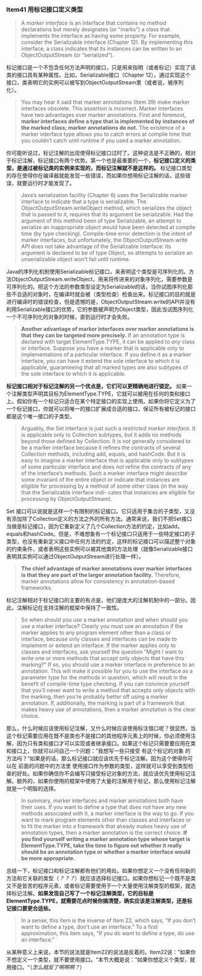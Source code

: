 ### Item41 用标记接口定义类型

> A *marker interface* is an interface that contains no method declarations but merely designates (or “marks”) a class that implements the interface as having some property. For example, consider the Serializable interface (Chapter 12). By implementing this interface, a class indicates that its instances can be written to an ObjectOutputStream (or “serialized”).

标记接口是一个不包含任何方法声明的接口，只是用来指明（或者标记）实现了该类的接口具有某种属性。比如，Serializable接口（Chapter 12）。通过实现这个接口，类表明它的实例可以被写到ObjectOutputStream里（或者说，被序列化）。

> You may hear it said that marker annotations (Item 39) make marker interfaces obsolete. This assertion is incorrect. Marker interfaces have two advantages over marker annotations. First and foremost, **marker interfaces define a type that is implemented by instances of the marked class; marker annotations do not.** The existence of a marker interface type allows you to catch errors at compile time that you couldn’t catch until runtime if you used a marker annotation.

你可能听说过，标记注解的出现使得标记接口过时了。这种说法是不正确的，相对于标记注解，标记接口有两个优势。第一个也是最重要的一个，**标记接口定义的类型，是通过被标记类的实例来实现的，而标记注解就不是这样的。** 标记接口类型的存在使得你在编译器就能发现一些错误，而如果你想用标记注解的话，这些错误，就要运行时才能发现了。

> Java’s serialization facility (Chapter 6) uses the Serializable marker interface to indicate that a type is serializable. The ObjectOutputStream.writeObject method, which serializes the object that is passed to it, requires that its argument be serializable. Had the argument of this method been of type Serializable, an attempt to serialize an inappropriate object would have been detected at compile time (by type checking). Compile-time error detection is the intent of marker interfaces, but unfortunately, the ObjectOutputStream.write API does not take advantage of the Serializable interface: its argument is declared to be of type Object, so attempts to serialize an unserializable object won’t fail until runtime.

Java的序列化机制使用Serializable标记接口，来表明这个类型是可序列化的。方法ObjectOutputStream.writeObject，用来将传进来的对象序列化，需要参数是可序列化的。把这个方法的参数类型设定为Serializable的话，当你试图序列化那些不合适的对象时，在编译时就会被（类型检查）检查出来。标记接口的目的就是进行编译时的错误检查，但是遗憾的是，ObjectOutputStream.write的API并没有利用Serializable接口的优势，它的参数被声明为Object类型，因此当试图序列化一个不可序列化的对象的时候，直到运行时才会失败。

> **Another advantage of marker interfaces over marker annotations is that they can be targeted more precisely.** If an annotation type is declared with target ElementType.TYPE, it can be applied to *any* class or interface. Suppose you have a marker that is applicable only to implementations of a particular interface. If you define it as a marker interface, you can have it extend the sole interface to which it is applicable, guaranteeing that all marked types are also subtypes of the sole interface to which it is applicable.

**标记接口相对于标记注解的另一个优点是，它们可以更精确地进行锁定。** 如果一个注解类型声明其目标为ElementType.TYPE，它就可以被用在任何的类和接口上。假如你有一个标记只适合在某个特定接口的实现上使用。如果你将它定义为了一个标记接口，你就可以将唯一的接口扩展成合适的接口，保证所有被标记的接口都是这个唯一接口的子类型。

> Arguably, the Set interface is just such a *restricted marker interface*. It is applicable only to Collection subtypes, but it adds no methods beyond those defined by Collection. It is not generally considered to be a marker interface because it refines the contracts of several Collection methods, including add, equals, and hashCode. But it is easy to imagine a marker interface that is applicable only to subtypes of some particular interface and does *not* refine the contracts of any of the interface’s methods. Such a marker interface might describe some invariant of the entire object or indicate that instances are eligible for processing by a method of some other class (in the way that the Serializable interface indi- cates that instances are eligible for processing by ObjectOutputStream).

Set 接口可以说就是这样一个有限制的标记接口。它只适用于集合的子类型，又没有添加除了Collection定义的方法之外的所有方法。通常来说，我们不把Set接口当做是标记接口，因为它重新定义了几个Collection方法的约定，比如add，equals和hashCode。但是，不难想象有一个标记接口只适用于一些特定接口的子类型，也没有重新定义接口中任何方法的约定，这样的标记接口可以描述整个对象的约束条件，或者表明这些实例可以被其他类的方法处理（就像Serializable接口表明其实例可以通过ObjectOutputStream进行处理一样）。

> **The chief advantage of marker annotations over marker interfaces is that they are part of the larger annotation facility.** Therefore, marker annotations allow for consistency in annotation-based frameworks.

标记注解相对于标记接口的主要的有点是，他们是庞大的注解机制中的一部分。因此，注解标记在支持注解的框架中保持了一致性。

> So when should you use a marker annotation and when should you use a marker interface? Clearly you must use an annotation if the marker applies to any program element other than a class or interface, because only classes and interfaces can be made to implement or extend an interface. If the marker applies only to classes and interfaces, ask yourself the question “Might I want to write one or more methods that accept only objects that have this marking?” If so, you should use a marker interface in preference to an annotation. This will make it possible for you to use the interface as a parameter type for the methods in question, which will result in the benefit of compile-time type checking. If you can convince yourself that you’ll never want to write a method that accepts only objects with the marking, then you’re probably better off using a marker annotation. If, additionally, the marking is part of a framework that makes heavy use of annotations, then a marker annotation is the clear choice.

那么，什么时候应该使用标记注解，又什么时候应该使用标注借口呢？很显然，当这个标记需要应用在既不是类也不是接口的其他程序元素上的时候，你必须使用注解，因为只有类和接口才可以实现或者继承接口。如果这个标记只需要要应用在类和接口上，你就可以问自己一个问题：”我想写一些只接受 有这个标记的对象 的方法吗？“如果是的话，那么标记接口就应该优先于标记注解。因为这个使得你可以在 前面的问题中的方法里 使用接口作为参数的类型，这样就可以享受到类型检查的好处。如果你确信你不会编写只接受标记对象的方法，就应该优先使用标记注解。额外的，如果你使用的框架中使用了大量的注解用于标记，那么使用标记注解就是一个明智的选择。

> In summary, marker interfaces and marker annotations both have their uses. If you want to define a type that does not have any new methods associated with it, a marker interface is the way to go. If you want to mark program elements other than classes and interfaces or to fit the marker into a framework that already makes heavy use of annotation types, then a marker annotation is the correct choice. **If you find yourself writing a marker annotation type whose target is** **ElementType.TYPE, take the time to figure out whether it really should be an annotation type or whether a marker interface would be more appropriate.**

总结一下，标记接口和标记注解都有他们的用处。如果你想定义一个没有任何新的方法和它关联的类型（*？？？*）就应该选择标记接口。如果你想标记一个既不是类又不是皆苦的程序元素，或者标记需要使用于一个大量使用注解类型的框架，就选择标记注解。**如果发现自己写了一个标记注解类型，它的目标是ElementType.TYPE，就需要花点时候你搞清楚，确实应该是注解类型，还是标记接口要更合适些。**

> In a sense, this item is the inverse of Item 22, which says, “If you don’t want to define a type, don’t use an interface.” To a first approximation, this item says, “If you do want to define a type, do use an interface.”

从某种意义上来说，本节的说法就是Item22的说法是反着的。Item22说：”如果你不想定义一个类型，就不要使用接口。“本节大概是说：”如果你想定义个类型，就用接口。“（*怎么就反了啊啊啊？*）

















